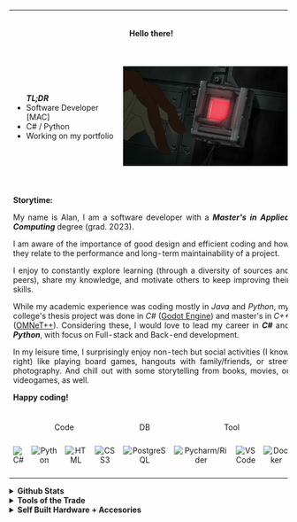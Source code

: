 <!--[![Header](https://raw.githubusercontent.com/alanxptm/alanxptm/main/img/header.png "Header")](url)-->

<table align="center" border="0">
  <tbody>
    <tr valign="middle">
      <td height="80" align="center" colspan=8><b>Hello there!</b></td>
    </tr>
    <tr valign=middle>
      <td colspan=4>
        <ul><b><i>TL;DR</i></b>
          <li>Software Developer [MAC]</li>
          <li>C# / Python</li>
          <li>Working on my portfolio</li>
        </ul>
      </td>
      <td colspan=4>
        <p align="center">
          <img height=180px src="https://raw.githubusercontent.com/alanxptm/alanxptm/main/img/press-button.gif" />
        </p>
      </td>
    </tr>
    <tr>
      <td align="justify" colspan=8>
        <p>
          &nbsp;<br/>
          <b>Storytime:</b>
        </p>
        <p>
          My name is Alan, I am a software developer with a <b><i>Master's in Applied Computing</i></b>
          degree (grad. 2023).
        </p>
        <p>
          I am aware of the importance of good design and efficient coding and how they 
          relate to the performance and long-term maintainability of a project.
        </p>
        <p>
          I enjoy to constantly explore learning (through a diversity of sources and peers), 
          share my knowledge, and motivate others to keep improving their skills.
        </p>
        <p>
          While my academic experience was coding mostly in <i>Java</i> and <i>Python</i>, my college's 
          thesis project was done in <i>C#</i> (<a href="https://godotengine.org/">Godot Engine</a>)
          and master's in <i>C++</i> (<a href="https://omnetpp.org/">OMNeT++</a>). 
          Considering these, I would love to lead my career in <b><i>C#</i></b> and <b><i>Python</i></b>, with focus on 
          Full-stack and Back-end development.
        </p>
        <p>
          In my leisure time, I surprisingly enjoy non-tech but social activities (I know right) 
          like playing board games, hangouts with family/friends, or street photography. 
          And chill out with some storytelling from books, movies, or videogames, as well.
        </p>
        <p>
          <b>Happy coding!</b><br/>
          &nbsp;
        </p>
      </td>
    </tr>
    <tr>
      <td align="center" colspan=4>Code</td>
      <td align="center">DB</td>
      <td align="center" colspan=3>Tool</td>
    </tr>
    <tr valign=middle>
      <td width="75" height="75" align="center"><img height=36 wdth=36 src="https://cdn.jsdelivr.net/gh/devicons/devicon/icons/csharp/csharp-original.svg" title="C#" /></td>
      <td width="75" align="center"><img height=36 wdth=36 src="https://cdn.jsdelivr.net/gh/devicons/devicon/icons/python/python-original.svg" title="Python" /></td>
      <td width="75" align="center"><img height=36 wdth=36 src="https://cdn.jsdelivr.net/gh/devicons/devicon/icons/html5/html5-original.svg" title="HTML" /></td>
      <td width="75" align="center"><img height=36 wdth=36 src="https://cdn.jsdelivr.net/gh/devicons/devicon/icons/css3/css3-original.svg" title="CSS3" /></td>
      <td width="75" align="center"><img height=36 wdth=36 src="https://cdn.jsdelivr.net/gh/devicons/devicon/icons/postgresql/postgresql-original.svg" title="PostgreSQL" /></td>
      <td width="75" align="center"><img height=36 wdth=36 src="https://cdn.jsdelivr.net/gh/devicons/devicon/icons/jetbrains/jetbrains-original.svg" title="Pycharm/Rider" /></td>
      <td width="75" align="center"><img height=36 wdth=36 src="https://cdn.jsdelivr.net/gh/devicons/devicon/icons/vscode/vscode-original.svg" title="VS Code" /></td>
      <td width="75" align="center"><img height=36 wdth=36 src="https://cdn.jsdelivr.net/gh/devicons/devicon/icons/docker/docker-original.svg" title="Docker" /></td>
    </tr>
  </tbody>
</table>

<details>
  <summary><b>Github Stats</b></summary><br/>
  <p align="center">
    <img src="https://github-readme-stats.vercel.app/api/top-langs?username=alanxptm&layout=compact&theme=nord"/>
    <!--<img src="https://github-readme-stats.vercel.app/api?username=alanxptm&show_icons=true&hide=stars,prs,issues,contribs&hide_title=true&theme=nord"/><br/>-->
  </p>
</details>

<details>
  <summary><b>Tools of the Trade</b></summary><br/>
  <ul>
    <li><b>OS</b>: Win11 Pro / Linux-Manjaro <i>(when in need)</i></li>
    <li><b>IDE</b>: Pycharm / Rider</li>
    <li><b>Editor</b>: VSCode</li>
    <li><b>Browser</b>: Firefox / Vivaldi</li>
    <li><b>Comms</b>: Discord</li>
  </ul>
</details>

<details>
  <summary><b>Self Built Hardware + Accesories</b></summary><br/>
  <ul>
    <li><b>PC</b>: Ryzen7 / B550-PLUS / RTX3050 / 24GB RAM / .M2 + SSD + HDD</li>
    <li><b>Keyboard</b>: GK68X / Gateron Black Cherry / Switch Films + Pads / Evil Dolch (clone)</li>
    <li><b>Mouse</b>: Rival310</li>
    <li><b>Headset</b>: Arctis7</li>
    <li><b>Controller</b>: DualShock4 / SwitchPro / F500 Elite</li>
  </ul>
</details>

